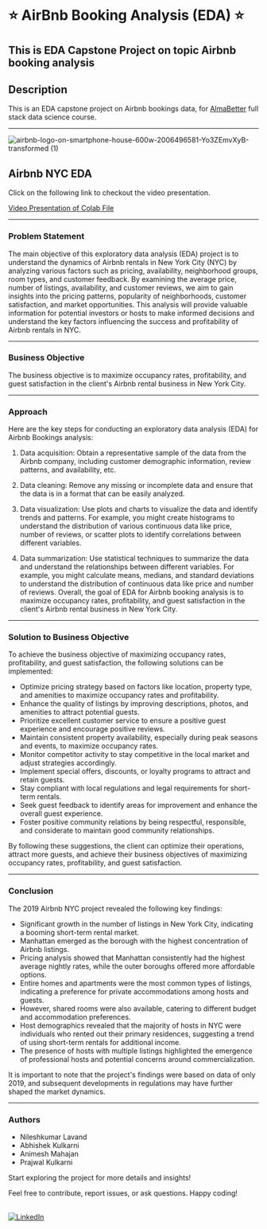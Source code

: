 # :star: AirBnb Booking Analysis (EDA) :star:
This is EDA Capstone Project on topic Airbnb booking analysis
---


## Description

This is an EDA capstone project on Airbnb bookings data, for [AlmaBetter](https://www.almabetter.com/) full stack data science course.

---


![airbnb-logo-on-smartphone-house-600w-2006496581-Yo3ZEmvXyB-transformed (1)](https://github.com/Nileshkl/Capstone-Project-EDA-Airbnb/blob/287713bd2058be80e6f744a39bbce8ea73abb79e/airbnb_logo.gif)

## Airbnb NYC EDA

Click on the following link to checkout the video presentation.

[Video Presentation of Colab File](https://youtu.be/3PNms7YQNmo)

---


### Problem Statement

The main objective of this exploratory data analysis (EDA) project is to understand the dynamics of Airbnb rentals in New York City (NYC) by analyzing various factors such as pricing, availability, neighborhood groups, room types, and customer feedback. By examining the average price, number of listings, availability, and customer reviews, we aim to gain insights into the pricing patterns, popularity of neighborhoods, customer satisfaction, and market opportunities. This analysis will provide valuable information for potential investors or hosts to make informed decisions and understand the key factors influencing the success and profitability of Airbnb rentals in NYC.

---


### Business Objective

The business objective is to maximize occupancy rates, profitability, and guest satisfaction in the client's Airbnb rental business in New York City.

---


### Approach

Here are the key steps for conducting an exploratory data analysis (EDA) for Airbnb Bookings analysis:

1. Data acquisition: Obtain a representative sample of the data from the Airbnb company, including customer demographic information, review patterns, and availability, etc.

2. Data cleaning: Remove any missing or incomplete data and ensure that the data is in a format that can be easily analyzed.

3. Data visualization: Use plots and charts to visualize the data and identify trends and patterns. For example, you might create histograms to understand the distribution of various continuous data like price, number of reviews, or scatter plots to identify correlations between different variables.

4. Data summarization: Use statistical techniques to summarize the data and understand the relationships between different variables. For example, you might calculate means, medians, and standard deviations to understand the distribution of continuous data like price and number of reviews. Overall, the goal of EDA for Airbnb booking analysis is to maximize occupancy rates, profitability, and guest satisfaction in the client's Airbnb rental business in New York City.

---


### Solution to Business Objective

To achieve the business objective of maximizing occupancy rates, profitability, and guest satisfaction, the following solutions can be implemented:

- Optimize pricing strategy based on factors like location, property type, and amenities to maximize occupancy rates and profitability.
- Enhance the quality of listings by improving descriptions, photos, and amenities to attract potential guests.
- Prioritize excellent customer service to ensure a positive guest experience and encourage positive reviews.
- Maintain consistent property availability, especially during peak seasons and events, to maximize occupancy rates.
- Monitor competitor activity to stay competitive in the local market and adjust strategies accordingly.
- Implement special offers, discounts, or loyalty programs to attract and retain guests.
- Stay compliant with local regulations and legal requirements for short-term rentals.
- Seek guest feedback to identify areas for improvement and enhance the overall guest experience.
- Foster positive community relations by being respectful, responsible, and considerate to maintain good community relationships.

By following these suggestions, the client can optimize their operations, attract more guests, and achieve their business objectives of maximizing occupancy rates, profitability, and guest satisfaction.

---


### Conclusion

The 2019 Airbnb NYC project revealed the following key findings:

- Significant growth in the number of listings in New York City, indicating a booming short-term rental market.
- Manhattan emerged as the borough with the highest concentration of Airbnb listings.
- Pricing analysis showed that Manhattan consistently had the highest average nightly rates, while the outer boroughs offered more affordable options.
- Entire homes and apartments were the most common types of listings, indicating a preference for private accommodations among hosts and guests.
- However, shared rooms were also available, catering to different budget and accommodation preferences.
- Host demographics revealed that the majority of hosts in NYC were individuals who rented out their primary residences, suggesting a trend of using short-term rentals for additional income.
- The presence of hosts with multiple listings highlighted the emergence of professional hosts and potential concerns around commercialization.

It is important to note that the project's findings were based on data of only 2019, and subsequent developments in regulations may have further shaped the market dynamics.

---


### Authors

- Nileshkumar Lavand
- Abhishek Kulkarni
- Animesh Mahajan
- Prajwal Kulkarni
  
Start exploring the project for more details and insights!

Feel free to contribute, report issues, or ask questions. Happy coding!

<br> [![LinkedIn](https://img.shields.io/badge/linkedin-%230077B5.svg?&style=for-the-badge&logo=linkedin&logoColor=white)](https://www.linkedin.com/in/nileshkumar-lavand/)

